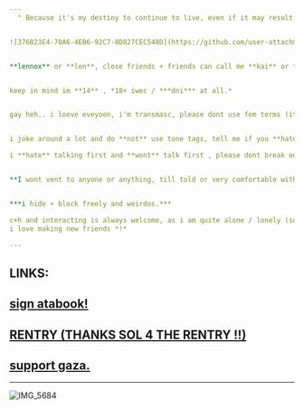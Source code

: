 ```yaml
---
‎ ‎ " Because it's my destiny to continue to live, even if it may result in the destruction of humanity. But I can also die here. Life and death are of equal value to me. Dying of your own will . "


![376B23E4-70A6-4EB6-92C7-8D827CEC548D](https://github.com/user-attachments/assets/691dd53b-88fc-4c20-93f1-b954d784d43d)


**lennox** or **len**, close friends + friends can call me **kai** or **anything they like** !


keep in mind im **14** , *18+ iwec / ***dni*** at all.*


gay heh.. i loeve eveyoen, i'm transmasc, please dont use fem terms (its okay if you didnt know)


i joke around a lot and do **not** use tone tags, tell me if you **hate** it .

i **hate** talking first and **wont** talk first , please dont break our friendship because of that .


**I wont vent to anyone or anything, till told or very comfortable with.** *i dont know how to express self i'm sorry.*


***i hide + block freely and weirdos.***

c+h and interacting is always welcome, as i am quite alone / lonely (sometimes its a choice!) :3 
i love making new friends *!*

---
```


**LINKS**:
---
 [sign atabook!](https://callmeyourangel.atabook.org/)
---
[RENTRY (THANKS SOL 4 THE RENTRY !!)](https://rentry.co/kai-angel)
---
[support gaza.](https://rentry.co/hearts4gaza)
---

---

![IMG_5684](https://github.com/user-attachments/assets/686344ae-21b1-4af1-ba4a-44c547898d1c)




